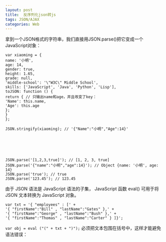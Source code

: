 ```yaml
---
layout: post
title:  反序列化json转js
tags: JSON/AJAX
categories: Web
---
```




拿到一个JSON格式的字符串，我们直接用JSON.parse()把它变成一个JavaScript对象：

	var xiaoming = {
	name: '小明',
	age: 14,
	gender: true,
	height: 1.65,
	grade: null,
	'middle-school': '\"W3C\" Middle School',
	skills: ['JavaScript', 'Java', 'Python', 'Lisp'],
	toJSON: function () {
	return { // 只输出name和age，并且改变了key：
	'Name': this.name,
	'Age': this.age
	};
	}
	};
	
	JSON.stringify(xiaoming); // '{"Name":"小明","Age":14}'
	
	
	
	
	
	
	JSON.parse('[1,2,3,true]'); // [1, 2, 3, true]
	JSON.parse('{"name":"小明","age":14}'); // Object {name: '小明', age: 14}
	JSON.parse('true'); // true
	JSON.parse('123.45'); // 123.45










由于 JSON 语法是 JavaScript 语法的子集，
JavaScript 函数 eval() 可用于将 JSON 文本转换为 JavaScript 对象。




	var txt = '{ "employees" : [' +
	'{ "firstName":"Bill" , "lastName":"Gates" },' +
	'{ "firstName":"George" , "lastName":"Bush" },' +
	'{ "firstName":"Thomas" , "lastName":"Carter" } ]}';



`var obj = eval ("(" + txt + ")");`
必须把文本包围在括号中，这样才能避免语法错误：

